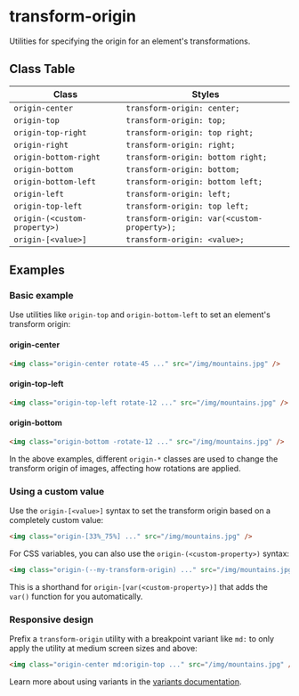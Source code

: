 # transform-origin

Utilities for specifying the origin for an element's transformations.

## Class Table

| Class                 | Styles                        |
|-----------------------|-------------------------------|
| `origin-center`       | `transform-origin: center;`    |
| `origin-top`          | `transform-origin: top;`       |
| `origin-top-right`    | `transform-origin: top right;` |
| `origin-right`        | `transform-origin: right;`     |
| `origin-bottom-right` | `transform-origin: bottom right;`|
| `origin-bottom`       | `transform-origin: bottom;`    |
| `origin-bottom-left`  | `transform-origin: bottom left;`|
| `origin-left`         | `transform-origin: left;`      |
| `origin-top-left`     | `transform-origin: top left;`  |
| `origin-(<custom-property>)` | `transform-origin: var(<custom-property>);` |
| `origin-[<value>]`    | `transform-origin: <value>;`   |

## Examples

### Basic example

Use utilities like `origin-top` and `origin-bottom-left` to set an element's transform origin:

#### origin-center

```html
<img class="origin-center rotate-45 ..." src="/img/mountains.jpg" />
```

#### origin-top-left

```html
<img class="origin-top-left rotate-12 ..." src="/img/mountains.jpg" />
```

#### origin-bottom

```html
<img class="origin-bottom -rotate-12 ..." src="/img/mountains.jpg" />
```

In the above examples, different `origin-*` classes are used to change the transform origin of images, affecting how rotations are applied.

### Using a custom value

Use the `origin-[<value>]` syntax to set the transform origin based on a completely custom value:

```html
<img class="origin-[33%_75%] ..." src="/img/mountains.jpg" />
```

For CSS variables, you can also use the `origin-(<custom-property>)` syntax:

```html
<img class="origin-(--my-transform-origin) ..." src="/img/mountains.jpg" />
```

This is a shorthand for `origin-[var(<custom-property>)]` that adds the `var()` function for you automatically.

### Responsive design

Prefix a `transform-origin` utility with a breakpoint variant like `md:` to only apply the utility at medium screen sizes and above:

```html
<img class="origin-center md:origin-top ..." src="/img/mountains.jpg" />
```

Learn more about using variants in the [variants documentation](https://tailwindcss.com/docs/hover-focus-and-other-states).
